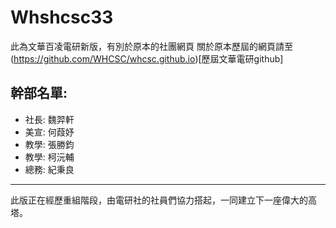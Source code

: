 # Whshcsc33
此為文華百凌電研新版，有別於原本的社團網頁
關於原本歷屆的網頁請至 (https://github.com/WHCSC/whcsc.github.io)[歷屆文華電研github]

## 幹部名單:
* 社長: 魏羿軒
* 美宣: 何葭妤
* 教學: 張勝鈞
* 教學: 柯沅輔
* 總務: 紀秉良

---
此版正在經歷重組階段，由電研社的社員們協力搭起，一同建立下一座偉大的高塔。
